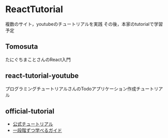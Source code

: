 # ReactTutorial
複数のサイト，youtubeのチュートリアルを実践
その後，本家のtutorialで学習予定
## Tomosuta
たにぐちまことさんのReact入門

## react-tutorial-youtube
プログラミングチュートリアルさんのTodoアプリケーション作成チュートリアル

## official-tutorial
- [公式チュートリアル](https://ja.reactjs.org/tutorial/tutorial.html)
- [一段階ずつ学べるガイド](https://ja.reactjs.org/docs/hello-world.html)